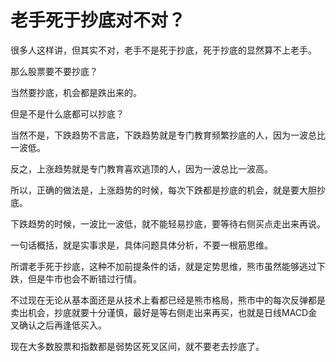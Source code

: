 # 老手死于抄底对不对？
[url]: (https://t.zsxq.com/EMvBAMj)

很多人这样讲，但其实不对，老手不是死于抄底，死于抄底的显然算不上老手。

那么股票要不要抄底？

当然要抄底，机会都是跌出来的。

但是不是什么底都可以抄底？

当然不是，下跌趋势不言底，下跌趋势就是专门教育频繁抄底的人，因为一波总比一波低。

反之，上涨趋势就是专门教育喜欢逃顶的人，因为一波总比一波高。

所以，正确的做法是，上涨趋势的时候，每次下跌都是抄底的机会，就是要大胆抄底。

下跌趋势的时候，一波比一波低，就不能轻易抄底，要等待右侧买点走出来再说。

一句话概括，就是实事求是，具体问题具体分析，不要一根筋思维。

所谓老手死于抄底，这种不加前提条件的话，就是定势思维，熊市虽然能够逃过下跌，但是牛市也会不断错过行情。

不过现在无论从基本面还是从技术上看都已经是熊市格局，熊市中的每次反弹都是卖出机会，抄底就要十分谨慎，最好是等右侧走出来再买，也就是日线MACD金叉确认之后再逢低买入。

现在大多数股票和指数都是弱势区死叉区间，就不要老去抄底了。